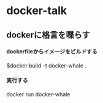 # docker-talk

## dockerに格言を喋らす

#### dockerfileからイメージをビルドする

$docker build -t docker-whale .

#### 実行する

docker run docker-whale
